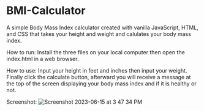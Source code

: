 # BMI-Calculator
A simple Body Mass Index calculator created with vanilla JavaScript, HTML, and CSS that takes your height and weight and calulates your body mass index.

How to run: 
  Install the three files on your local computer then open the index.html in a web browser.
  
How to use:
  Input your height in feet and inches then input your weight. Finally click the calculate button, afterward you will receive a message at the top of the 
  screen displaying your body mass index and if it is healthy or not.
  
  Screenshot:
![Screenshot 2023-06-15 at 3 47 34 PM](https://github.com/tylerdel123/BMI-Calculator/assets/109241349/d040ca70-6fa6-432c-932f-20de9051d200)
